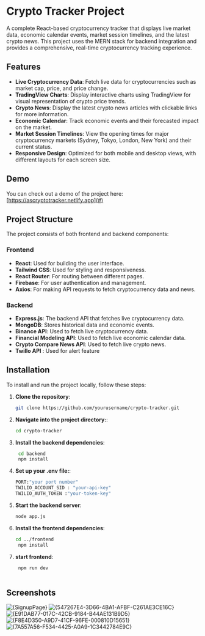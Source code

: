 # Crypto Tracker Project

A complete React-based cryptocurrency tracker that displays live market data, economic calendar events, market session timelines, and the latest crypto news. This project uses the MERN stack for backend integration and provides a comprehensive, real-time cryptocurrency tracking experience.

## Features

- **Live Cryptocurrency Data**: Fetch live data for cryptocurrencies such as market cap, price, and price change.
- **TradingView Charts**: Display interactive charts using TradingView for visual representation of crypto price trends.
- **Crypto News**: Display the latest crypto news articles with clickable links for more information.
- **Economic Calendar**: Track economic events and their forecasted impact on the market.
- **Market Session Timelines**: View the opening times for major cryptocurrency markets (Sydney, Tokyo, London, New York) and their current status.
- **Responsive Design**: Optimized for both mobile and desktop views, with different layouts for each screen size.

## Demo

You can check out a demo of the project here: [https://ascryptotracker.netlify.app](#)

## Project Structure

The project consists of both frontend and backend components:

### Frontend

- **React**: Used for building the user interface.
- **Tailwind CSS**: Used for styling and responsiveness.
- **React Router**: For routing between different pages.
- **Firebase**: For user authentication and management.
- **Axios**: For making API requests to fetch cryptocurrency data and news.
  
### Backend

- **Express.js**: The backend API that fetches live cryptocurrency data.
- **MongoDB**: Stores historical data and economic events.
- **Binance API**: Used to fetch live cryptocurrency data.
- **Financial Modeling API**: Used to fetch live economic calendar data.
- **Crypto Compare News API**: Used to fetch live crypto news.
- **Twillo API** : Used for alert feature

## Installation

To install and run the project locally, follow these steps:

1. **Clone the repository**:
   ```bash
   git clone https://github.com/yourusername/crypto-tracker.git
1. **Navigate into the project directory:**:
   ```bash
   cd crypto-tracker
1. **Install the backend dependencies**:
   ```bash
    cd backend
    npm install

1. **Set up your .env file:**:
   ```bash
   PORT:"your port number"
   TWILIO_ACCOUNT_SID : "your-api-key"
   TWILIO_AUTH_TOKEN :"your-token-key"
   
1. **Start the backend server**:
   ```bash
   node app.js
1. **Install the frontend dependencies**:
   ```bash
   cd ../frontend
    npm install

1. **start frontend**:
   ```bash
    npm run dev
 
## Screenshots
![{SignupPage}](https://github.com/user-attachments/assets/e2ad9225-4b81-49fc-8e7b-391fb1c8eb63)
![{547267E4-3D66-4BA1-AFBF-C261AE3CE16C}](https://github.com/user-attachments/assets/ccce79bf-9a63-4231-bc42-6a41dd220e81)
![{E91DAB77-017C-42CB-9184-B44AE131B9D5}](https://github.com/user-attachments/assets/bad17781-feed-439b-ae60-7a68c7efd075)
![{F8E4D350-A9D7-41CF-96FE-000810D15651}](https://github.com/user-attachments/assets/41654b5c-8ad4-40c3-8c6e-7d0d3136c89c)
![{7A557A56-F534-4425-A0A9-1C3442784E9C}](https://github.com/user-attachments/assets/04095799-8704-4458-9eb3-ec31b5b8f271)




